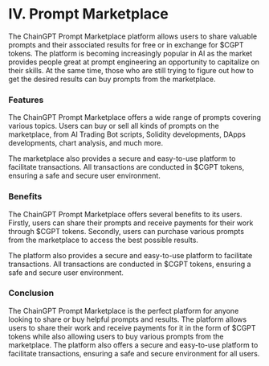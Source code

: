 # IV. Prompt Marketplace

The ChainGPT Prompt Marketplace platform allows users to share valuable prompts and their associated results for free or in exchange for $CGPT tokens. The platform is becoming increasingly popular in AI as the market provides people great at prompt engineering an opportunity to capitalize on their skills. At the same time, those who are still trying to figure out how to get the desired results can buy prompts from the marketplace.

### Features

The ChainGPT Prompt Marketplace offers a wide range of prompts covering various topics. Users can buy or sell all kinds of prompts on the marketplace, from AI Trading Bot scripts, Solidity developments, DApps developments, chart analysis, and much more.

The marketplace also provides a secure and easy-to-use platform to facilitate transactions. All transactions are conducted in $CGPT tokens, ensuring a safe and secure user environment.

### Benefits

The ChainGPT Prompt Marketplace offers several benefits to its users. Firstly, users can share their prompts and receive payments for their work through $CGPT tokens. Secondly, users can purchase various prompts from the marketplace to access the best possible results.

The platform also provides a secure and easy-to-use platform to facilitate transactions. All transactions are conducted in $CGPT tokens, ensuring a safe and secure user environment.

### Conclusion

The ChainGPT Prompt Marketplace is the perfect platform for anyone looking to share or buy helpful prompts and results. The platform allows users to share their work and receive payments for it in the form of $CGPT tokens while also allowing users to buy various prompts from the marketplace. The platform also offers a secure and easy-to-use platform to facilitate transactions, ensuring a safe and secure environment for all users.
